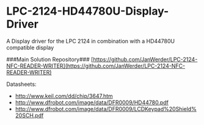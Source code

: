 # LPC-2124-HD44780U-Display-Driver
A Display driver for the LPC 2124 in combination with a HD44780U compatible display

###Main Solution Repository###
[https://github.com/JanWerder/LPC-2124-NFC-READER-WRITER](https://github.com/JanWerder/LPC-2124-NFC-READER-WRITER)

Datasheets:
- http://www.keil.com/dd/chip/3647.htm
- http://www.dfrobot.com/image/data/DFR0009/HD44780.pdf
- http://www.dfrobot.com/image/data/DFR0009/LCDKeypad%20Shield%20SCH.pdf
